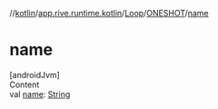 //[kotlin](../../../../index.md)/[app.rive.runtime.kotlin](../../index.md)/[Loop](../index.md)/[ONESHOT](index.md)/[name](name.md)



# name  
[androidJvm]  
Content  
val [name](name.md): [String](https://kotlinlang.org/api/latest/jvm/stdlib/kotlin/-string/index.html)  



